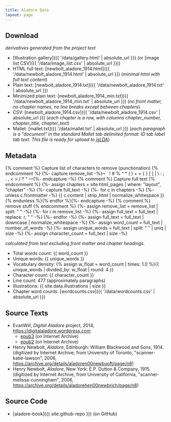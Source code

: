 ```yaml
---
title: Aladore Data
layout: page
---
```


## Download 

*derivatives generated from the project text*

- [Illustration gallery]({{ '/data/gallery.html' | absolute_url }}) (or [image list CSV]({{ '/data/image_list.csv' | absolute_url }}))
- HTML full text: [newbolt_aladore_1914.html]({{ '/data/newbolt_aladore_1914.html' | absolute_url }}) (*minimal html with full text content*)
- Plain text: [newbolt_aladore_1914.txt]({{ '/data/newbolt_aladore_1914.txt' | absolute_url }})
- Minimized plain text: [newbolt_aladore_1914_min.txt]({{ '/data/newbolt_aladore_1914_min.txt' | absolute_url }}) (*no front matter, no chapter names, no line breaks except between chapters*)
- CSV: [newbolt_aladore_1914.csv]({{ '/data/newbolt_aladore_1914.csv' | absolute_url }}) (*each chapter is a row, with columns chapter_number, chapter_title, chapter_text*)
- Mallet: [mallet.txt]({{ '/data/mallet.txt' | absolute_url }}) (*each paragraph is a "document" in the standard Mallet tab delimited format: ID tab label tab text. This file is ready for upload to [jsLDA](https://mimno.infosci.cornell.edu/jsLDA/)*)

## Metadata

{% comment %} Capture list of characters to remove (punctionation) {% endcomment %} 
{%- capture remove_list -%}~ ` ! # % ^ * ( ) + = { } [ ] | \ : ; . , < > / ? " —{%- endcapture -%}
{% comment %} Capture full text {% endcomment %} 
{%- assign chapters = site.html_pages | where: "layout", "chapter" -%}
{%- capture full_text -%}
{%- for c in chapters -%}
{%- unless c.frontmatter -%}
{{ c.content | strip_html | normalize_whitespace }} {% endunless %}{% endfor %}{%- endcapture -%}
{% comment %} remove stuff {% endcomment %} 
{%- assign remove_list = remove_list | split: " " -%}
{%- for r in remove_list -%}
{%- assign full_text = full_text | replace: r, " " -%}
{%- endfor -%}
{%- assign full_text = full_text | downcase | normalize_whitespace -%}
{%- assign word_count = full_text | number_of_words -%}
{%- assign unique_words = full_text | split: " " | uniq | size -%}
{%- assign character_count = full_text | size -%}

*calculated from text excluding front matter and chapter headings.*

- Total words count: {{ word_count }}
- Unique words: {{ unique_words }}
- Vocabulary density: {% assign w_float = word_count | times: 1.0 %}{{ unique_words | divided_by: w_float | round: 4 }}
- Character count: {{ character_count }}
- Line count: 477 (approximately paragraphs)
- Illustrations: {{ site.data.illustrations | size }}
- Chapter word counts: [wordcounts.csv]({{ '/data/wordcounts.csv' | absolute_url }})

## Source Texts

- EvanWill, *Digital Aladore* project, 2014, <https://digitalaladore.wordpress.com>
    - [epub3](https://archive.org/details/AladoreHenryNewbolt3) (on Internet Archive)
    - [epub2](https://archive.org/details/AladoreHenryNewbolt) (on Internet Archive)
- Henry Newbolt, *Aladore*, Edinburgh: William Blackwood and Sons, 1914. (digitized by Internet Archive, from University of Toronto, "scanner-katie-lawson", 2006, <https://archive.org/details/aladoren00newbuoft/page/n8>)
- Henry Newbolt, *Aladore*, New York: E.P. Dutton & Company, 1915. (digitized by Internet Archive, from University of California, "scanner-melissa-cunningham", 2006, <https://archive.org/details/aladorehen00newbrich/page/n8>)

## Source Code

- [aladore-book]({{ site.github-repo }}) (on GitHub)
